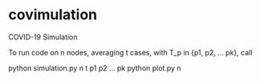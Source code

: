 # covimulation
COVID-19 Simulation

To run code on n nodes, averaging t cases, with T_p in {p1, p2, ... pk}, call

python simulation.py n t p1 p2 ... pk
python plot.py n
